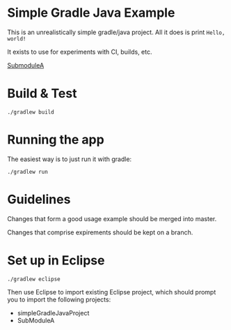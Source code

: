
Simple Gradle Java Example
==========================


This is an unrealistically simple gradle/java project.  All it does is print `Hello, world!`

It exists to use for experiments with CI, builds, etc.

[SubmoduleA](SubModuleA/README.md)

Build & Test
============

    ./gradlew build

Running the app
===============

The easiest way is to just run it with gradle:

    ./gradlew run


Guidelines
==========

Changes that form a good usage example should be merged into master.

Changes that comprise expirements should be kept on a branch.


Set up in Eclipse
=================


    ./gradlew eclipse

Then use Eclipse to import existing Eclipse project, which should prompt you to import the following projects:
  * simpleGradleJavaProject
  * SubModuleA

